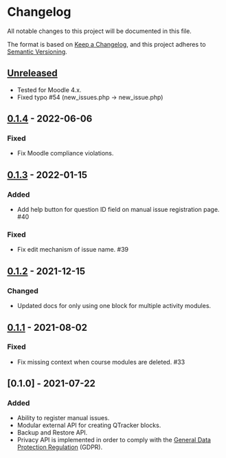 # Changelog
All notable changes to this project will be documented in this file.

The format is based on [Keep a Changelog](https://keepachangelog.com/en/1.0.0/),
and this project adheres to [Semantic Versioning](https://semver.org).

## [Unreleased]

- Tested for Moodle 4.x.
- Fixed typo #54 (new_issues.php -> new_issue.php)

## [0.1.4] - 2022-06-06
### Fixed
- Fix Moodle compliance violations.

## [0.1.3] - 2022-01-15
### Added
- Add help button for question ID field on manual issue registration page. #40

### Fixed
- Fix edit mechanism of issue name. #39

## [0.1.2] - 2021-12-15
### Changed
- Updated docs for only using one block for multiple activity modules.

## [0.1.1] - 2021-08-02
### Fixed
- Fix missing context when course modules are deleted. #33

## [0.1.0] - 2021-07-22
### Added
- Ability to register manual issues.
- Modular external API for creating QTracker blocks.
- Backup and Restore API.
- Privacy API is implemented in order to comply with the [General Data Protection Regulation](https://en.wikipedia.org/wiki/General_Data_Protection_Regulation) (GDPR).

[Unreleased]: https://github.com/KQMATH/moodle-local_qtracker/compare/v0.1.4...HEAD
[0.1.4]: https://github.com/KQMATH/moodle-local_qtracker/compare/v0.1.3...v0.1.4
[0.1.3]: https://github.com/KQMATH/moodle-local_qtracker/compare/v0.1.2...v0.1.3
[0.1.2]: https://github.com/KQMATH/moodle-local_qtracker/compare/v0.1.1...v0.1.2
[0.1.1]: https://github.com/KQMATH/moodle-local_qtracker/compare/v0.1.0...v0.1.1
